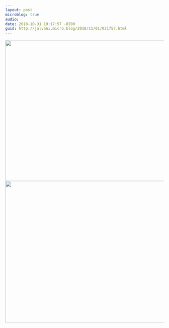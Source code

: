 ```yaml
---
layout: post
microblog: true
audio: 
date: 2018-10-31 19:17:57 -0700
guid: http://jalvani.micro.blog/2018/11/01/021757.html
---
```



<img src="https://micro.jehanalvani.com/uploads/2018/e172b9bd0a.jpg" width="600" height="449" /><img src="https://micro.jehanalvani.com/uploads/2018/2438c05697.jpg" width="600" height="452" />
